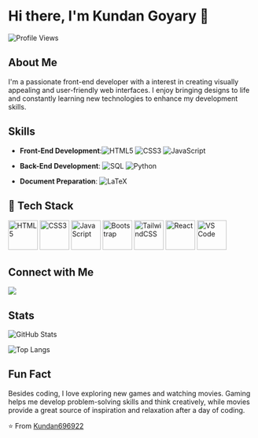# Hi there, I'm Kundan Goyary 👋


![Profile Views](https://komarev.com/ghpvc/?username=Kundan696922&color=brightgreen)

## About Me

I'm a passionate front-end developer with a interest in creating visually appealing and user-friendly web interfaces. I enjoy bringing designs to life and constantly learning new technologies to enhance my development skills.


## Skills

- **Front-End Development**:![HTML5](https://img.shields.io/badge/-HTML5-E34F26?style=flat&logo=html5&logoColor=white) ![CSS3](https://img.shields.io/badge/-CSS3-1572B6?style=flat&logo=css3&logoColor=white) ![JavaScript](https://img.shields.io/badge/-JavaScript-F7DF1E?style=flat&logo=javascript&logoColor=black)

- **Back-End Development**: ![SQL](https://img.shields.io/badge/-SQL-4479A1?style=flat&logo=sql&logoColor=white) ![Python](https://img.shields.io/badge/-Python-3776AB?style=flat&logo=python&logoColor=white)
- **Document Preparation**: ![LaTeX](https://img.shields.io/badge/-LaTeX-008080?style=flat&logo=latex&logoColor=white)


## 🚀 Tech Stack

<p align="left"> <img src="https://cdn.jsdelivr.net/gh/devicons/devicon/icons/html5/html5-original.svg" alt="HTML5" width="60" height="60"/> <img src="https://cdn.jsdelivr.net/gh/devicons/devicon/icons/css3/css3-original.svg" alt="CSS3" width="60" height="60"/> <img src="https://cdn.jsdelivr.net/gh/devicons/devicon/icons/javascript/javascript-original.svg" alt="JavaScript" width="60" height="60"/> <img src="https://cdn.jsdelivr.net/gh/devicons/devicon/icons/bootstrap/bootstrap-original.svg" alt="Bootstrap" width="60" height="60"/> <img src="https://cdn.jsdelivr.net/gh/devicons/devicon/icons/tailwindcss/tailwindcss-plain.svg" alt="TailwindCSS" width="60" height="60"/> <img src="https://cdn.jsdelivr.net/gh/devicons/devicon/icons/react/react-original.svg" alt="React" width="60" height="60"/> <img src="https://cdn.jsdelivr.net/gh/devicons/devicon/icons/vscode/vscode-original.svg" alt="VS Code" width="60" height="60"/> </p>

  
## Connect with Me

[<img src="https://img.shields.io/badge/-LinkedIn-0077B5?style=flat&logo=linkedin&logoColor=white" />](https://www.linkedin.com/in/kundan-goyary/)

## Stats

![GitHub Stats](https://github-readme-stats.vercel.app/api?username=Kundan696922&show_icons=true)

![Top Langs](https://github-readme-stats.vercel.app/api/top-langs/?username=Kundan696922&langs_count=8)

## Fun Fact

Besides coding, I love exploring new games and watching movies. Gaming helps me develop problem-solving skills and think creatively, while movies provide a great source of inspiration and relaxation after a day of coding.

⭐️ From [Kundan696922](https://github.com/Kundan696922)
